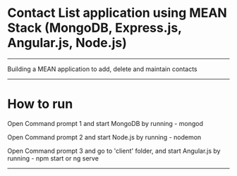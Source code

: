 # Contact List application using MEAN Stack (MongoDB, Express.js, Angular.js, Node.js)

-----------------------------------------------------------------------------------------------------------------------------------------------------------------------

Building a MEAN application to add, delete and maintain contacts

-----------------------------------------------------------------------------------------------------------------------------------------------------------------------

# How to run

Open Command prompt 1 and start MongoDB by running - mongod

Open Command prompt 2 and start Node.js by running - nodemon

Open Command prompt 3 and go to 'client' folder, and start Angular.js by running - npm start or ng serve

-----------------------------------------------------------------------------------------------------------------------------------------------------------------------
